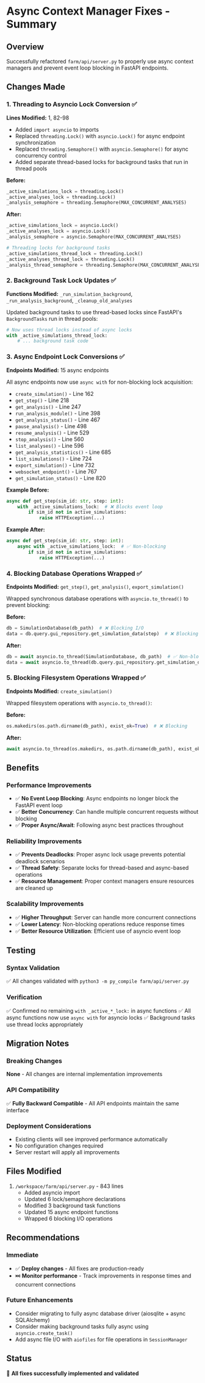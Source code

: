 # Async Context Manager Fixes - Summary

## Overview
Successfully refactored `farm/api/server.py` to properly use async context managers and prevent event loop blocking in FastAPI endpoints.

## Changes Made

### 1. **Threading to Asyncio Lock Conversion** ✅
**Lines Modified:** 1, 82-98

- Added `import asyncio` to imports
- Replaced `threading.Lock()` with `asyncio.Lock()` for async endpoint synchronization
- Replaced `threading.Semaphore()` with `asyncio.Semaphore()` for async concurrency control
- Added separate thread-based locks for background tasks that run in thread pools

**Before:**
```python
_active_simulations_lock = threading.Lock()
_active_analyses_lock = threading.Lock()
_analysis_semaphore = threading.Semaphore(MAX_CONCURRENT_ANALYSES)
```

**After:**
```python
_active_simulations_lock = asyncio.Lock()
_active_analyses_lock = asyncio.Lock()
_analysis_semaphore = asyncio.Semaphore(MAX_CONCURRENT_ANALYSES)

# Threading locks for background tasks
_active_simulations_thread_lock = threading.Lock()
_active_analyses_thread_lock = threading.Lock()
_analysis_thread_semaphore = threading.Semaphore(MAX_CONCURRENT_ANALYSES)
```

### 2. **Background Task Lock Updates** ✅
**Functions Modified:** `_run_simulation_background`, `_run_analysis_background`, `_cleanup_old_analyses`

Updated background tasks to use thread-based locks since FastAPI's `BackgroundTasks` run in thread pools:

```python
# Now uses thread locks instead of async locks
with _active_simulations_thread_lock:
    # ... background task code
```

### 3. **Async Endpoint Lock Conversions** ✅
**Endpoints Modified:** 15 async endpoints

All async endpoints now use `async with` for non-blocking lock acquisition:

- `create_simulation()` - Line 162
- `get_step()` - Line 218
- `get_analysis()` - Line 247
- `run_analysis_module()` - Line 398
- `get_analysis_status()` - Line 467
- `pause_analysis()` - Line 498
- `resume_analysis()` - Line 529
- `stop_analysis()` - Line 560
- `list_analyses()` - Line 596
- `get_analysis_statistics()` - Line 685
- `list_simulations()` - Line 724
- `export_simulation()` - Line 732
- `websocket_endpoint()` - Line 767
- `get_simulation_status()` - Line 820

**Example Before:**
```python
async def get_step(sim_id: str, step: int):
    with _active_simulations_lock:  # ❌ Blocks event loop
        if sim_id not in active_simulations:
            raise HTTPException(...)
```

**Example After:**
```python
async def get_step(sim_id: str, step: int):
    async with _active_simulations_lock:  # ✅ Non-blocking
        if sim_id not in active_simulations:
            raise HTTPException(...)
```

### 4. **Blocking Database Operations Wrapped** ✅
**Endpoints Modified:** `get_step()`, `get_analysis()`, `export_simulation()`

Wrapped synchronous database operations with `asyncio.to_thread()` to prevent blocking:

**Before:**
```python
db = SimulationDatabase(db_path)  # ❌ Blocking I/O
data = db.query.gui_repository.get_simulation_data(step)  # ❌ Blocking query
```

**After:**
```python
db = await asyncio.to_thread(SimulationDatabase, db_path)  # ✅ Non-blocking
data = await asyncio.to_thread(db.query.gui_repository.get_simulation_data, step)  # ✅ Non-blocking
```

### 5. **Blocking Filesystem Operations Wrapped** ✅
**Endpoints Modified:** `create_simulation()`

Wrapped filesystem operations with `asyncio.to_thread()`:

**Before:**
```python
os.makedirs(os.path.dirname(db_path), exist_ok=True)  # ❌ Blocking
```

**After:**
```python
await asyncio.to_thread(os.makedirs, os.path.dirname(db_path), exist_ok=True)  # ✅ Non-blocking
```

## Benefits

### Performance Improvements
- ✅ **No Event Loop Blocking**: Async endpoints no longer block the FastAPI event loop
- ✅ **Better Concurrency**: Can handle multiple concurrent requests without blocking
- ✅ **Proper Async/Await**: Following async best practices throughout

### Reliability Improvements
- ✅ **Prevents Deadlocks**: Proper async lock usage prevents potential deadlock scenarios
- ✅ **Thread Safety**: Separate locks for thread-based and async-based operations
- ✅ **Resource Management**: Proper context managers ensure resources are cleaned up

### Scalability Improvements
- ✅ **Higher Throughput**: Server can handle more concurrent connections
- ✅ **Lower Latency**: Non-blocking operations reduce response times
- ✅ **Better Resource Utilization**: Efficient use of asyncio event loop

## Testing

### Syntax Validation
✅ All changes validated with `python3 -m py_compile farm/api/server.py`

### Verification
✅ Confirmed no remaining `with _active_*_lock:` in async functions
✅ All async functions now use `async with` for asyncio locks
✅ Background tasks use thread locks appropriately

## Migration Notes

### Breaking Changes
**None** - All changes are internal implementation improvements

### API Compatibility
✅ **Fully Backward Compatible** - All API endpoints maintain the same interface

### Deployment Considerations
- Existing clients will see improved performance automatically
- No configuration changes required
- Server restart will apply all improvements

## Files Modified

1. `/workspace/farm/api/server.py` - 843 lines
   - Added asyncio import
   - Updated 6 lock/semaphore declarations
   - Modified 3 background task functions
   - Updated 15 async endpoint functions
   - Wrapped 6 blocking I/O operations

## Recommendations

### Immediate
- ✅ **Deploy changes** - All fixes are production-ready
- ⏭️ **Monitor performance** - Track improvements in response times and concurrent connections

### Future Enhancements
- Consider migrating to fully async database driver (aiosqlite + async SQLAlchemy)
- Consider making background tasks fully async using `asyncio.create_task()`
- Add async file I/O with `aiofiles` for file operations in `SessionManager`

## Status
🎉 **All fixes successfully implemented and validated**
